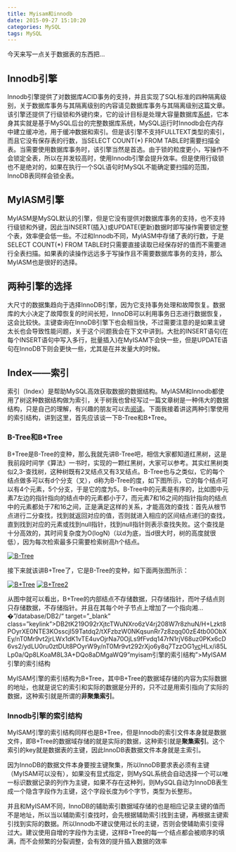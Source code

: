 ```yaml
---
title: Myisam和innodb
date: 2015-09-27 15:10:20
categories: MySQL
tags: MySQL
---
```

今天来写一点关于数据表的东西把…

## Innodb引擎

Innodb引擎提供了对数据库ACID事务的支持，并且实现了SQL标准的四种隔离级别，关于数据库事务与其隔离级别的内容请见数据库事务与其隔离级别这篇文章。该引擎还提供了行级锁和外键约束，它的设计目标是处理大容量数据库[系统](https://www.2cto.com/os/)，它本身其实就是基于MySQL后台的完整数据库系统，MySQL运行时Innodb会在内存中建立缓冲池，用于缓冲数据和索引。但是该引擎不支持FULLTEXT类型的索引，而且它没有保存表的行数，当SELECT COUNT(*) FROM TABLE时需要扫描全表。当需要使用数据库事务时，该引擎当然是首选。由于锁的粒度更小，写操作不会锁定全表，所以在并发较高时，使用Innodb引擎会提升效率。但是使用行级锁也不是绝对的，如果在执行一个SQL语句时MySQL不能确定要扫描的范围，InnoDB表同样会锁全表。

## MyIASM引擎

MyIASM是MySQL默认的引擎，但是它没有提供对数据库事务的支持，也不支持行级锁和外键，因此当INSERT(插入)或UPDATE(更新)数据时即写操作需要锁定整个表，效率便会低一些。不过和Innodb不同，MyIASM中存储了表的行数，于是SELECT COUNT(*) FROM TABLE时只需要直接读取已经保存好的值而不需要进行全表扫描。如果表的读操作远远多于写操作且不需要数据库事务的支持，那么MyIASM也是很好的选择。

## 两种引擎的选择

大尺寸的数据集趋向于选择InnoDB引擎，因为它支持事务处理和故障恢复。数据库的大小决定了故障恢复的时间长短，InnoDB可以利用事务日志进行数据恢复，这会比较快。主键查询在InnoDB引擎下也会相当快，不过需要注意的是如果主键太长也会导致性能问题，关于这个问题我会在下文中讲到。大批的INSERT语句(在每个INSERT语句中写入多行，批量插入)在MyISAM下会快一些，但是UPDATE语句在InnoDB下则会更快一些，尤其是在并发量大的时候。

## Index——索引

索引（Index）是帮助MySQL高效获取数据的数据结构。MyIASM和Innodb都使用了树这种数据结构做为索引，关于树我也曾经写过一篇文章树是一种伟大的数据结构，只是自己的理解，有兴趣的朋友可以去[阅读](http://book.2cto.com/)。下面我接着讲这两种引擎使用的索引结构，讲到这里，首先应该谈一下B-Tree和B+Tree。

### B-Tree和B+Tree

B+Tree是B-Tree的变种，那么我就先讲B-Tree吧，相信大家都知道红黑树，这是我前段时间学《算法》一书时，实现的一颗红黑树，大家可以参考。其实红黑树类似2,3-查找树，这种树既有2叉结点又有3叉结点。B-Tree也与之类似，它的每个结点做多可以有d个分支（叉），d称为B-Tree的度，如下图所示，它的每个结点可以有4个元素，5个分支，于是它的度为5。B-Tree中的元素是有序的，比如图中元素7左边的指针指向的结点中的元素都小于7，而元素7和16之间的指针指向的结点中的元素都处于7和16之间，正是满足这样的关系，才能高效的查找：首先从根节点进行二分查找，找到就返回对应的值，否则就进入相应的区间结点递归的查找，直到找到对应的元素或找到null指针，找到null指针则表示查找失败。这个查找是十分高效的，其时间复杂度为O(logN)（以d为底，当d很大时，树的高度就很低），因为每次检索最多只需要检索树高h个结点。

[![B-Tree](https://www.2cto.com/uploadfile/Collfiles/20150327/2015032710000558.png)](https://www.2cto.com/uploadfile/Collfiles/20150327/2015032710000558.png)

接下来就该讲B+Tree了，它是B-Tree的变种，如下面两张图所示：

[![B+Tree](https://www.2cto.com/uploadfile/Collfiles/20150327/2015032710000561.png)](https://www.2cto.com/uploadfile/Collfiles/20150327/2015032710000561.png)
[![B+Tree2](https://www.2cto.com/uploadfile/Collfiles/20150327/2015032710000665.png)](https://www.2cto.com/uploadfile/Collfiles/20150327/2015032710000665.png)

从图中就可以看出，B+Tree的内部结点不存储数据，只存储指针，而叶子结点则只存储数据，不存储指针。并且在其每个叶子节点上增加了一个指向湘…�”/database/DB2/“ target=”_blank” class=”keylink”>DB2tK219O92rXjtcTWuNXro6zV4rj208W7r8zhuN/H+Lzkt8POyrXE0NTE3KOsscjI59Tatdq2/tXFzbzW0NKqsunRr7z8zqq00zE4tb00ObXEy/nT0Mr9vt2jrLWx1dK1vTE4uvOjrNa70OjLs9fFvdq147rN1rjV68uz0PKx6cD6vs2/ydLU0ru0ztDUt8POyrW9y/nT0Mr9vt292rXjo6y8q7TzzOG1[vc](https://www.2cto.com/kf/ware/vc/)HLx/i85LLp0a/Qp8LKoaM8L3A+DQo8aDMgaWQ9”myisam引擎的索引结构”>MyISAM引擎的索引结构

MyISAM引擎的索引结构为B+Tree，其中B+Tree的数据域存储的内容为实际数据的地址，也就是说它的索引和实际的数据是分开的，只不过是用索引指向了实际的数据，这种索引就是所谓的**非聚集索引**。

### Innodb引擎的索引结构

MyISAM引擎的索引结构同样也是B+Tree，但是Innodb的索引文件本身就是数据文件，即B+Tree的数据域存储的就是实际的数据，这种索引就是**聚集索引**。这个索引的key就是数据表的主键，因此InnoDB表数据文件本身就是主索引。

因为InnoDB的数据文件本身要按主键聚集，所以InnoDB要求表必须有主键（MyISAM可以没有），如果没有显式指定，则MySQL系统会自动选择一个可以唯一标识数据记录的列作为主键，如果不存在这种列，则MySQL自动为InnoDB表生成一个隐含字段作为主键，这个字段长度为6个字节，类型为长整形。

并且和MyISAM不同，InnoDB的辅助索引数据域存储的也是相应记录主键的值而不是地址，所以当以辅助索引查找时，会先根据辅助索引找到主键，再根据主键索引找到实际的数据。所以Innodb不建议使用过长的主键，否则会使辅助索引变得过大。建议使用自增的字段作为主键，这样B+Tree的每一个结点都会被顺序的填满，而不会频繁的分裂调整，会有效的提升插入数据的效率